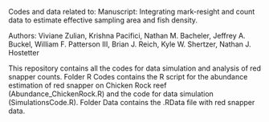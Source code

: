 Codes and data related to:
Manuscript: Integrating mark-resight and count data to estimate effective sampling area and fish density.

Authors: Viviane Zulian, Krishna Pacifici, Nathan M. Bacheler, Jeffrey A. Buckel, William F. Patterson III,
Brian J. Reich, Kyle W. Shertzer, Nathan J. Hostetter

This repository contains all the codes for data simulation and analysis of red snapper counts.
Folder R Codes contains the R script for the abundance estimation of red snapper on Chicken Rock reef (Abundance_ChickenRock.R) and the code for data simulation (SimulationsCode.R).
Folder Data contains the .RData file with red snapper data. 

